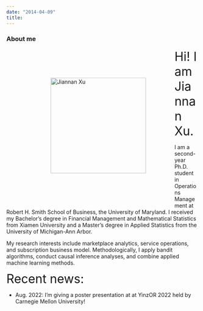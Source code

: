 ```yaml
---
date: "2014-04-09"
title: 
---
```


### About me
<figure class="image">
  <img style="float: left;width: 250px; margin: 2cm;" src="/Jiannan_2022.jpg" alt="Jiannan Xu">
</figure>

<div style="text-align: left"> 
<font size="6"> Hi! I am Jiannan Xu. </font> 

I am a second-year Ph.D. student in Operations Management at Robert H. Smith School of Business, the University of Maryland. I received my Bachelor’s degree in Financial Management and Mathematical Statistics from Xiamen University and a Master’s degree in Applied Statistics from the University of Michigan-Ann Arbor.

My research interests include marketplace analytics, service operations, and subscription business model. Methodologically, I apply bandit algorithms, conduct causal inference analyses, and combine applied machine learning methods.

<font size="6"> Recent news: </font> 
* Aug. 2022: I’m giving a poster presentation at at YinzOR 2022 held by Carnegie Mellon University!
 </div>

